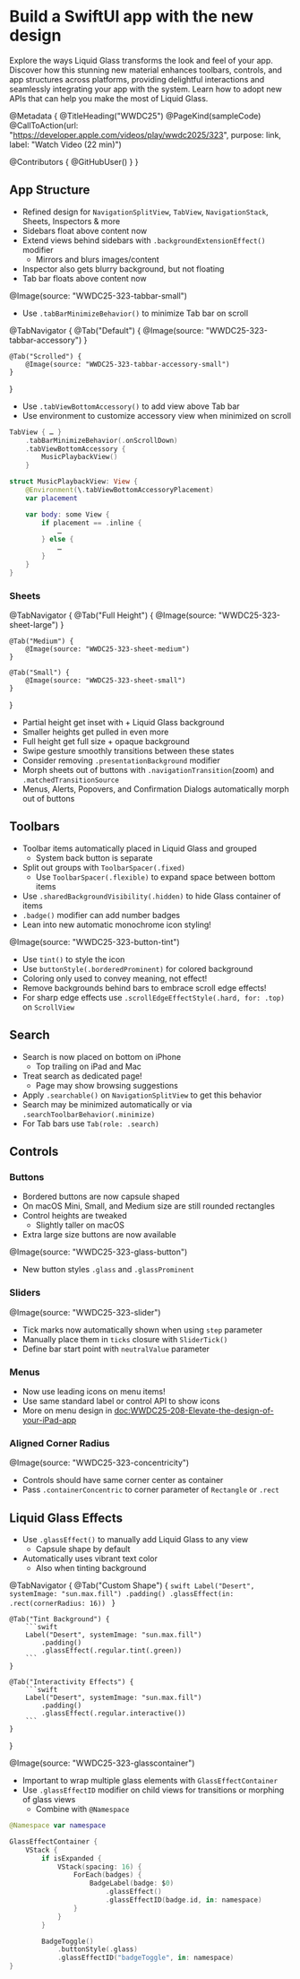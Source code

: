 # Build a SwiftUI app with the new design

Explore the ways Liquid Glass transforms the look and feel of your app. Discover how this stunning new material enhances toolbars, controls, and app structures across platforms, providing delightful interactions and seamlessly integrating your app with the system. Learn how to adopt new APIs that can help you make the most of Liquid Glass.

@Metadata {
   @TitleHeading("WWDC25")
   @PageKind(sampleCode)
   @CallToAction(url: "https://developer.apple.com/videos/play/wwdc2025/323", purpose: link, label: "Watch Video (22 min)")

   @Contributors {
      @GitHubUser(<replace this with your GitHub handle>)
   }
}

## App Structure
- Refined design for `NavigationSplitView`, `TabView`, `NavigationStack`, Sheets, Inspectors & more
- Sidebars float above content now
- Extend views behind sidebars with `.backgroundExtensionEffect()` modifier
    - Mirrors and blurs images/content
- Inspector also gets blurry background, but not floating
- Tab bar floats above content now

@Image(source: "WWDC25-323-tabbar-small")

- Use `.tabBarMinimizeBehavior()` to minimize Tab bar on scroll

@TabNavigator {
    @Tab("Default") {
        @Image(source: "WWDC25-323-tabbar-accessory")
    }
    
    @Tab("Scrolled") {
        @Image(source: "WWDC25-323-tabbar-accessory-small")
    }
}

- Use `.tabViewBottomAccessory()` to add view above Tab bar
- Use environment to customize accessory view when minimized on scroll

```swift
TabView { … }
    .tabBarMinimizeBehavior(.onScrollDown)
    .tabViewBottomAccessory {
        MusicPlaybackView()
    }

struct MusicPlaybackView: View {
    @Environment(\.tabViewBottomAccessoryPlacement)
    var placement

    var body: some View {
        if placement == .inline {
            …
        } else {
            …
        }
    }
}
```

### Sheets
@TabNavigator {
    @Tab("Full Height") {
        @Image(source: "WWDC25-323-sheet-large")
    }
    
    @Tab("Medium") {
        @Image(source: "WWDC25-323-sheet-medium")
    }
    
    @Tab("Small") {
        @Image(source: "WWDC25-323-sheet-small")
    }
}
- Partial height get inset with + Liquid Glass background
- Smaller heights get pulled in even more
- Full height get full size + opaque background
- Swipe gesture smoothly transitions between these states
- Consider removing `.presentationBackground` modifier
- Morph sheets out of buttons with `.navigationTransition`(zoom) and `.matchedTransitionSource`
- Menus, Alerts, Popovers, and Confirmation Dialogs automatically morph out of buttons

## Toolbars
- Toolbar items automatically placed in Liquid Glass and grouped
    - System back button is separate
- Split out groups with `ToolbarSpacer(.fixed)`
    - Use `ToolbarSpacer(.flexible)` to expand space between bottom items
- Use `.sharedBackgroundVisibility(.hidden)` to hide Glass container of items
- `.badge()` modifier can add number badges
- Lean into new automatic monochrome icon styling!

@Image(source: "WWDC25-323-button-tint")

- Use `tint()` to style the icon
- Use `buttonStyle(.borderedProminent)` for colored background
- Coloring only used to convey meaning, not effect!
- Remove backgrounds behind bars to embrace scroll edge effects!
- For sharp edge effects use `.scrollEdgeEffectStyle(.hard, for: .top)` on `ScrollView`

## Search
- Search is now placed on bottom on iPhone
    - Top trailing on iPad and Mac
- Treat search as dedicated page!
    - Page may show browsing suggestions
- Apply `.searchable()` on `NavigationSplitView` to get this behavior
- Search may be minimized automatically or via `.searchToolbarBehavior(.minimize)`
- For Tab bars use `Tab(role: .search)`

## Controls
### Buttons
- Bordered buttons are now capsule shaped
- On macOS Mini, Small, and Medium size are still rounded rectangles
- Control heights are tweaked
    - Slightly taller on macOS
- Extra large size buttons are now available

@Image(source: "WWDC25-323-glass-button")

- New button styles `.glass` and `.glassProminent`

### Sliders
@Image(source: "WWDC25-323-slider")

- Tick marks now automatically shown when using `step` parameter
- Manually place them in `ticks` closure with `SliderTick()`
- Define bar start point with `neutralValue` parameter

### Menus
- Now use leading icons on menu items!
- Use same standard label or control API to show icons
- More on menu design in <doc:WWDC25-208-Elevate-the-design-of-your-iPad-app>

### Aligned Corner Radius
@Image(source: "WWDC25-323-concentricity")

- Controls should have same corner center as container
- Pass `.containerConcentric` to corner parameter of `Rectangle` or `.rect`

## Liquid Glass Effects
- Use `.glassEffect()` to manually add Liquid Glass to any view
    - Capsule shape by default
- Automatically uses vibrant text color
    - Also when tinting background

@TabNavigator {
    @Tab("Custom Shape") {
        ```swift
        Label("Desert", systemImage: "sun.max.fill")
            .padding()
            .glassEffect(in: .rect(cornerRadius: 16))
        ```
    }
    
    @Tab("Tint Background") {
        ```swift
        Label("Desert", systemImage: "sun.max.fill")
            .padding()
            .glassEffect(.regular.tint(.green))
        ```
    }
    
    @Tab("Interactivity Effects") {
        ```swift
        Label("Desert", systemImage: "sun.max.fill")
            .padding()
            .glassEffect(.regular.interactive())
        ```
    }
}

@Image(source: "WWDC25-323-glasscontainer")

- Important to wrap multiple glass elements with `GlassEffectContainer`
- Use `.glassEffectID` modifier on child views for transitions or morphing of glass views
    - Combine with `@Namespace`

```swift
@Namespace var namespace

GlassEffectContainer {
    VStack {
        if isExpanded {
            VStack(spacing: 16) {
                ForEach(badges) {
                    BadgeLabel(badge: $0)
                        .glassEffect()
                        .glassEffectID(badge.id, in: namespace)
                }
            }
        }

        BadgeToggle()
            .buttonStyle(.glass)
            .glassEffectID("badgeToggle", in: namespace)
}
```
